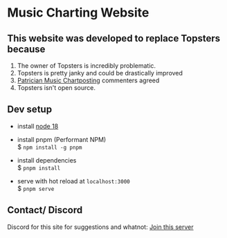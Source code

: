 # Music Charting Website

## This website was developed to replace Topsters because

1. The owner of Topsters is incredibly problematic.
2. Topsters is pretty janky and could be drastically improved
3. [Patrician Music Chartposting](https://www.facebook.com/groups/patricianmusicchartposting) commenters agreed
4. Topsters isn't open source.

## Dev setup

- install [node 18](https://nodejs.org/en/)

- install pnpm (Performant NPM)  
  $ `npm install -g pnpm`

- install dependencies  
  $ `pnpm install`

- serve with hot reload at `localhost:3000`  
  $ `pnpm serve`

## Contact/ Discord

Discord for this site for suggestions and whatnot: [Join this server](https://discord.gg/526et4zxBT)
